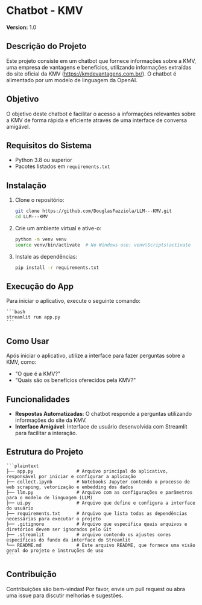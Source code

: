 # Chatbot - KMV
**Version:** 1.0

## Descrição do Projeto
Este projeto consiste em um chatbot que fornece informações sobre a KMV, uma empresa de vantagens e benefícios, utilizando informações extraídas do site oficial da KMV (https://kmdevantagens.com.br/). O chatbot é alimentado por um modelo de linguagem da OpenAI.

## Objetivo
O objetivo deste chatbot é facilitar o acesso a informações relevantes sobre a KMV de forma rápida e eficiente através de uma interface de conversa amigável.

## Requisitos do Sistema
- Python 3.8 ou superior
- Pacotes listados em `requirements.txt`

## Instalação
1. Clone o repositório:
   ```bash
   git clone https://github.com/DouglasFazziola/LLM---KMV.git
   cd LLM---KMV
   ```

2. Crie um ambiente virtual e ative-o:
    ```bash
    python -m venv venv
    source venv/bin/activate  # No Windows use: venv\Scripts\activate
    ```

3. Instale as dependências:
    ```bash
    pip install -r requirements.txt
    ```

## Execução do App
Para iniciar o aplicativo, execute o seguinte comando:

    ```bash
    streamlit run app.py
    ```

## Como Usar
Após iniciar o aplicativo, utilize a interface para fazer perguntas sobre a KMV, como:
- "O que é a KMV?"
- "Quais são os benefícios oferecidos pela KMV?"

## Funcionalidades
- **Respostas Automatizadas**: O chatbot responde a perguntas utilizando informações do site da KMV.
- **Interface Amigável**: Interface de usuário desenvolvida com Streamlit para facilitar a interação.

## Estrutura do Projeto
    ```plaintext
    ├── app.py                # Arquivo principal do aplicativo, responsável por iniciar e configurar a aplicação
    ├── collect.ipynb         # Notebooks Jupyter contendo o processo de web scraping, vetorização e embedding dos dados
    ├── llm.py                # Arquivo com as configurações e parâmetros para o modelo de linguagem (LLM)
    ├── ui.py                 # Arquivo que define e configura a interface do usuário
    ├── requirements.txt      # Arquivo que lista todas as dependências necessárias para executar o projeto
    ├── .gitignore            # Arquivo que especifica quais arquivos e diretórios devem ser ignorados pelo Git
    ├── .streamlit            # arquivo contendo os ajustes cores específicas do fundo da interface do Streamlit
    └── README.md             # Este arquivo README, que fornece uma visão geral do projeto e instruções de uso
    ```

## Contribuição
Contribuições são bem-vindas! Por favor, envie um pull request ou abra uma issue para discutir melhorias e sugestões.